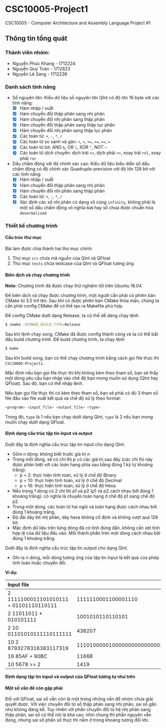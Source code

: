# CSC10005-Project1

CSC10005 - Computer Architecture and Assembly Language Project #1

## Thông tin tổng quát

### Thành viên nhóm:

- Nguyễn Phúc Khang - 1712224
- Nguyễn Quý Toàn - 1712823
- Nguyễn Lê Sang - 1712236

### Danh sách tính năng

- Số nguyên lớn:
    Kiểu dữ liệu số nguyên lớn QInt có độ lớn 16 byte với các tính năng:
    - [x] Hàm nhập / xuất
    - [x] Hàm chuyển đổi thập phân sang nhị phân
    - [x] Hàm chuyển đổi nhị phân sang thập phân
    - [x] Hàm chuyển đổi thập phân sang thập lục phân
    - [x] Hàm chuyển đổi nhị phân sang thập lục phân
    - [x] Các toán tử: `+`, `-`, `*`, `/`
    - [x] Các toán tử so sánh và gán: `<`, `>`, `<=`, `>=`, `==`, `=`
    - [x] Các toán tử bit: AND `&`, OR `|`, XOR `^`, NOT `~`
    - [x] Các toán tử dịch chuyển: dịch trái `<<`, dịch phải `>>`, xoay trái `rol`, xoay phải `ror`
- Dấu chấm động với độ chính xác cao:
    Kiểu dữ liệu biểu diễn số dấu chấm động có độ chính xác Quadruple-precision với độ lớn 128 bit với các tính năng:
    - [x] Hàm nhập / xuất
    - [x] Hàm chuyển đổi thập phân sang nhị phân
    - [x] Hàm chuyển đổi nhi phân sang thập phân
    - [x] Các toán tử: `+`, `-`, `*`, `/`
    - [x] Xác định các số nhị phân có dạng vô cùng `infinity`, không phải là một số dấu chấm động vô nghĩa `NaN` hay số chưa được chuẩn hóa `denormalized`

### Thiết kế chương trình

#### Cấu trúc thư mục

Bài làm được chia thành hai thư mục chính:
1. Thư mục `src` chứa mã nguồn của QInt và QFloat
2. Thư mục `tests` chứa testcase của QInt và QFloat tương ứng

#### Biên dịch và chạy chương trình

**Note:** Chương trình đã được chạy thử nghiệm tốt trên Ubuntu 18.04.

Để biên dịch và chạy được chương trình, một người cần phải có phiên bản CMake từ 3.5 trở lên. Sau khi có được phiên bản CMake thỏa mãn, chúng ta cần phải config CMake để có thể tạo ra Makefile phù hợp.

Để config CMake dưới dạng Release, ta có thể dễ dàng chạy lệnh

```sh
$ cmake -DCMAKE_BUILD_TYPE=Release
```

Sau khi lệnh chạy xong, CMake đã được config thành công và ta có thể bắt đầu build chương trình. Để build chương trình, ta chạy lệnh

```sh
$ make
```

Sau khi build xong, bạn có thể chạy chương trình bằng cách gọi file thực thi `CSC10005-Project1`.

Mặc định nếu bạn gọi file thực thi khi không kèm theo tham số, bạn sẽ thấy một dòng yêu cầu bạn nhập vào chế độ bạn mong muốn sử dụng (QInt hay QFloat). Sau đó, bạn có thể nhập lệnh.

Nếu bạn gọi file thực thi có kèm theo tham số, bạn sẽ phải có đủ 3 tham số file đầu vào file xuất kết quả và chế độ xử lý theo format:

```sh
<program> <input_file> <output_file> <type>
```

Trong đó, `type` là 1 nếu bạn chạy dưới dạng QInt, `type` là 2 nếu bạn mong muốn chạy dưới dạng QFloat.

#### Định dạng cấu trúc tập tin input và output

Dưới đây là định nghĩa cấu trúc tập tin input cho dạng QInt.

- Gồm n dòng: không biết trước giá trị n
- Trong mỗi dòng, sẽ có chỉ thị p có các giá trị sau đây (các chỉ thị này được phân biệt với các toán hạng phía sau bằng đúng 1 ký tự khoảng trắng):
    - p = 2: thực hiện tính toán, xử lý ở chế độ Binary
    - p = 10: thực hiện tính toán, xử lý ở chế độ Decimal
    - p = 16: thực hiện tính toán, xử lý ở chế độ Hexa
- Nếu trong 1 dòng có 2 chỉ thị p1 và p2 (p1 và p2 cách nhau bởi đúng 1 khoảng trắng): có nghĩa là chuyển toán hạng ở chế độ p1 sang chế độ p2.
- Trong một dòng, các toán tử hai ngôi và toán hạng được cách nhau bởi đúng 1 khoảng trắng.
- Độ dài dãy bit nhị phân, dãy hexa không cố định và không vượt quá $128$ bit.
- Mặc định dữ liệu trên từng dòng đã có tính đúng đắn, không cần xét tính hợp lệ của dữ liệu đầu vào. Mỗi thành phần trên một dòng cách nhau bởi đúng 1 khoảng trắng.

Dưới đây là định nghĩa cấu trúc tập tin output cho dạng QInt.

- Ghi ra n dòng, mỗi dòng tương ứng của tập tin Input là kết quả của phép tính toán hoặc chuyển đổi.

**Ví dụ:**

| Input file                             | Output file                                                  |
| :------------------------------------- | ------------------------------------------------------------ |
| 2 1111100011101010111 + 01101110110111 | 1111110001100001110                                          |
| 2 11011011 * 010101111                 | 1001010110110101                                             |
| 2 10 01101010111110111111              | 438207                                                       |
| 10 2 8793278316383117319               | 11101000001000000000000000101000111011001010010010000000000111 |
| 16 85AF + 90BC                         | 1166B                                                        |
| 10 5678 >> 2                           | 1419                                                         |

**Định dạng tập tin input và output của QFloat tương tự như trên**

#### Một số vấn đề còn gặp phải

Đối với QFloat, sai số vẫn còn là một trong những vấn đề nhóm chưa giải quyết được. Với việc chuyển đổi từ số thập phân sang nhị phân, sai số gần như không đáng kể. Tuy nhiên với phần chuyển đổi từ hệ nhị phân sang thập phân, sai số có thể nói là khá cao, nhìn chung thì phần nguyên vẫn đúng, nhưng sai số phần số thực thì nằm ở trong khoảng tương đối lớn.
